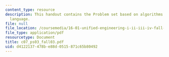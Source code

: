 ```yaml
---
content_type: resource
description: This handout contains the Problem set based on algorithms in the assembly
  language.
file: null
file_location: /coursemedia/16-01-unified-engineering-i-ii-iii-iv-fall-2005-spring-2006/d4122137478be88d0515871c65b80492_c07_ps03_fall03.pdf
file_type: application/pdf
resourcetype: Document
title: c07_ps03_fall03.pdf
uid: d4122137-478b-e88d-0515-871c65b80492
---
```

